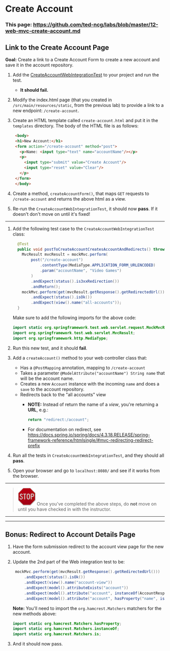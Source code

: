 # Create Account

### This page: https://github.com/ted-ncg/labs/blob/master/12-web-mvc-create-account.md

## Link to the Create Account Page

**Goal:** Create a link to a Create Account Form to create a new account and save it in the account repository.

1. Add the [CreateAccountWebIntegrationTest](https://github.com/ted-ncg/labs/blob/master/CreateAccountWebIntegrationTest.java) to your project and run the test. 

   * **It should fail.**

1. Modify the index.html page (that you created in `/src/main/resources/static`, from the previous lab) to provide a link to a new endpoint: `/create-account`.

1. Create an HTML template called `create-account.html` and put it in the `templates` directory.
   The body of the HTML file is as follows:
   
   ```html
    <body>
    <h1>New Account:</h1>
    <form action="/create-account" method="post">
      <p>Name: <input type="text" name="accountName"/></p>
      <p>
        <input type="submit" value="Create Account"/> 
        <input type="reset" value="Clear"/>
      </p>
    </form>
    </body>
   ```

1. Create a method, `createAccountForm()`, that maps `GET` requests to `/create-account` and returns the above html as a view.

1. Re-run the `CreateAccountWebIntegrationTest`, it should now **pass**.
   If it doesn't don't move on until it's fixed!

----

1. Add the following test case to the `CreateAccountWebIntegrationTest` class:

    ```java
      @Test
      public void postToCreateAccountCreatesAccountAndRedirects() throws Exception {
        MvcResult mvcResult = mockMvc.perform(
            post("/create-account")
                .contentType(MediaType.APPLICATION_FORM_URLENCODED)
                .param("accountName", "Video Games")
            )
            .andExpect(status().is3xxRedirection())
            .andReturn();
        mockMvc.perform(get(mvcResult.getResponse().getRedirectedUrl()))
            .andExpect(status().isOk())
            .andExpect(view().name("all-accounts"));
      }
    ```

   Make sure to add the following imports for the above code:
   
    ```java
    import static org.springframework.test.web.servlet.request.MockMvcRequestBuilders.post;
    import org.springframework.test.web.servlet.MvcResult;
    import org.springframework.http.MediaType;
    ```

1. Run this new test, and it should **fail**. 

1. Add a `createAccount()` method to your web controller class that:

    * Has a `@PostMapping` annotation, mapping to `/create-account`
    * Takes a parameter `@ModelAttribute("accountName") String name` that will be the account name.
    * Creates a new `Account` instance with the incoming `name` and does a `save` to the account repository.
    * Redirects back to the "all accounts" view
        * **NOTE:** Instead of return the name of a _view_, you're returning a **URL**, e.g.:
        
          ```java
          return "redirect:/account";
          ```

        * For documentation on redirect, see https://docs.spring.io/spring/docs/4.3.18.RELEASE/spring-framework-reference/htmlsingle/#mvc-redirecting-redirect-prefix

1. Run all the tests in `CreateAccountWebIntegrationTest`, and they should all **pass**.

1. Open your browser and go to `localhost:8080/` and see if it works from the browser.


----

> <img src="stop-sign.jpg" width="56" /> Once you've completed the above steps, do **not** move on until you have checked in with the instructor.

----
----

## Bonus: Redirect to Account Details Page

1. Have the form submission redirect to the account view page for the new account.

1. Update the 2nd part of the Web integration test to be:

   ```java
    mockMvc.perform(get(mvcResult.getResponse().getRedirectedUrl()))
        .andExpect(status().isOk())
        .andExpect(view().name("account-view"))
        .andExpect(model().attributeExists("account"))
        .andExpect(model().attribute("account", instanceOf(AccountResponse.class)))
        .andExpect(model().attribute("account", hasProperty("name", is("Video Games"))));
   ```

   **Note:** You'll need to import the `org.hamcrest.Matchers` matchers for the new methods above:
   
      ```java
      import static org.hamcrest.Matchers.hasProperty;
      import static org.hamcrest.Matchers.instanceOf;
      import static org.hamcrest.Matchers.is;
      ```

1. And it should now pass.
